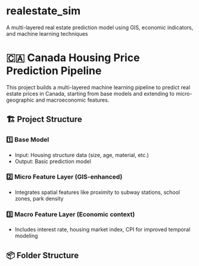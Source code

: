 # realestate_sim
A multi-layered real estate prediction model using GIS, economic indicators, and machine learning techniques

# 🇨🇦 Canada Housing Price Prediction Pipeline

This project builds a multi-layered machine learning pipeline to predict real estate prices in Canada, starting from base models and extending to micro-geographic and macroeconomic features.

## 🏗️ Project Structure

### 1️⃣ Base Model
- Input: Housing structure data (size, age, material, etc.)
- Output: Basic prediction model

### 2️⃣ Micro Feature Layer (GIS-enhanced)
- Integrates spatial features like proximity to subway stations, school zones, park density

### 3️⃣ Macro Feature Layer (Economic context)
- Includes interest rate, housing market index, CPI for improved temporal modeling

## 📦 Folder Structure

